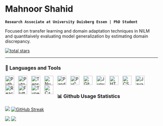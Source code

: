 # Mahnoor Shahid

**`Research Associate at University Duisberg Essen | PhD Student`**

Focused on transfer learning and domain adaptation techniques in NILM and quantitaively evaluating model generalization by estimating domain discrepancy.

<!--<p align="center">>

<!--  <a href="https://www.youtube.com/c/DevProTips?sub_confirmation=1">
    <img alt="profile views" title="GitHub Profile Views" src="https://custom-icon-badges.demolab.com/youtube/channel/subscribers/UCipSxT7a3rn81vGLw9lqRkg?color=%23E05D44&label=SUBSCRIBE&logo=video&logoColor=white&style=for-the-badge&labelColor=CE4630"/></a> -->
  
<!--  <a href="https://www.youtube.com/c/DevProTips">
    <img alt="youtube views" title="YouTube views" src="https://custom-icon-badges.demolab.com/youtube/channel/views/UCipSxT7a3rn81vGLw9lqRkg?color=%23E1AD0E&logo=video&logoColor=white&style=for-the-badge&labelColor=C79600"/></a> -->
    
  <a href="https://github.com/mahnoor-shahid?tab=repositories&sort=stargazers">
    <img alt="total stars" title="Total stars on GitHub" src="https://custom-icon-badges.demolab.com/github/stars/mahnoor-shahid?color=55960c&style=for-the-badge&labelColor=488207&logo=star"/></a>
  
 <!-- <a href="https://www.linkedin.com/in/mahnoor-v20399/">   
    <img alt="Followers" title="Followers" src="https://custom-icon-badges.demolab.com/github/followers/DenverCoder1?color=236ad3&labelColor=1155ba&style=for-the-badge&logo=person-add&label=Follow&logoColor=white"/></a> -->
  
<!--  <a href="https://github.com/mahnoor-shahid?tab=achievements">
    <img alt="Achievements" title="Achievements" src="https://freshidea.com/jonah/app/DenverCoder1-profile-views"/></a> -->
            
      
</p>

   
---
  
### 🧰 Languages and Tools



<img align="left" alt="Python" width="30px" style="padding-right:10px;" src="https://cdn.jsdelivr.net/gh/devicons/devicon/icons/python/python-plain.svg" />
<img align="left" alt="Pytorch" width="30px" style="padding-right:10px;" src="https://cdn.jsdelivr.net/gh/devicons/devicon/icons/pytorch/pytorch-original.svg" />
<img align="left" alt="Tensorflow" width="30px" style="padding-right:10px;" src="https://cdn.jsdelivr.net/gh/devicons/devicon/icons/tensorflow/tensorflow-original.svg" />
          
<img align="left" alt="Numpy" width="30px" style="padding-right:10px;" src="https://cdn.jsdelivr.net/gh/devicons/devicon/icons/numpy/numpy-original.svg" />
<img align="left" alt="Pandas" width="30px" style="padding-right:10px;" src="https://cdn.jsdelivr.net/gh/devicons/devicon/icons/pandas/pandas-original.svg" />   

<img align="left" alt="PyCharm" width="30px" style="padding-right:10px;" src="https://cdn.jsdelivr.net/gh/devicons/devicon/icons/pycharm/pycharm-original.svg" />         
          
<img align="left" alt="Git" width="30px" style="padding-right:10px;" src="https://cdn.jsdelivr.net/gh/devicons/devicon/icons/git/git-original.svg" />
<img align="left" alt="JupyterLab" width="30px" style="padding-right:10px;" src="https://cdn.jsdelivr.net/gh/devicons/devicon/icons/jupyter/jupyter-original.svg" />

<img align="left" alt="HTML" width="30px" style="padding-right:10px;" src="https://cdn.jsdelivr.net/gh/devicons/devicon/icons/html5/html5-plain.svg" />
<img align="left" alt="CSS" width="30px" style="padding-right:10px;" src="https://cdn.jsdelivr.net/gh/devicons/devicon/icons/css3/css3-plain.svg" />
<img align="left" alt="JavaScript" width="30px" style="padding-right:10px;" src="https://cdn.jsdelivr.net/gh/devicons/devicon/icons/javascript/javascript-plain.svg" />

<img align="left" alt="React" width="30px" style="padding-right:10px;" src="https://cdn.jsdelivr.net/gh/devicons/devicon/icons/react/react-original.svg" />
<img align="left" alt="Flutter" width="30px" style="padding-right:10px;" src="https://cdn.jsdelivr.net/gh/devicons/devicon/icons/flutter/flutter-original.svg" />
<img align="left" alt="TypeScript" width="30px" style="padding-right:10px;" src="https://cdn.jsdelivr.net/gh/devicons/devicon/icons/typescript/typescript-plain.svg" />          
<img align="left" alt="C++" width="30px" style="padding-right:10px;" src="https://cdn.jsdelivr.net/gh/devicons/devicon/icons/cplusplus/cplusplus-line.svg" />

          
         
<br />

#

### 📊 Github Usage Statistics

![](http://github-profile-summary-cards.vercel.app/api/cards/profile-details?username=mahnoor-shahid&theme=dracula) 
[![GitHub Streak](https://streak-stats.demolab.com?user=mahnoor-shahid&theme=dracula&hide_border=true&border_radius=10&type=png)](https://github.com/mahnoor-shahid?tab=repositories)

<!-- ![](http://github-profile-summary-cards.vercel.app/api/cards/repos-per-language?username=mahnoor-shahid&theme=dracula) -->
<!-- ![](http://github-profile-summary-cards.vercel.app/api/cards/most-commit-language?username=mahnoor-shahid&theme=dracula) -->
![](http://github-profile-summary-cards.vercel.app/api/cards/stats?username=mahnoor-shahid&theme=moonlight)
![](http://github-profile-summary-cards.vercel.app/api/cards/productive-time?username=mahnoor-shahid&theme=dracula&utcOffset=8)

<!-- https://streak-stats.demolab.com/demo/ -->
<!-- https://github-profile-summary-cards.vercel.app/demo.html -->
